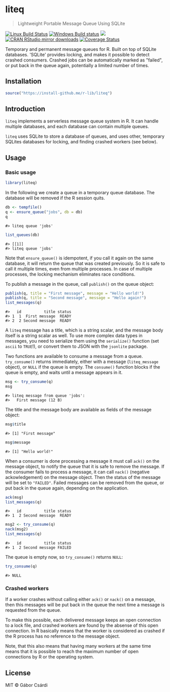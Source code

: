 


# liteq

> Lightweight Portable Message Queue Using SQLite

[![Linux Build Status](https://travis-ci.org/r-lib/liteq.svg?branch=master)](https://travis-ci.org/r-lib/liteq)
[![Windows Build status](https://ci.appveyor.com/api/projects/status/github/r-lib/liteq?svg=true)](https://ci.appveyor.com/project/gaborcsardi/liteq)
[![](http://www.r-pkg.org/badges/version/liteq)](http://www.r-pkg.org/pkg/liteq)
[![CRAN RStudio mirror downloads](http://cranlogs.r-pkg.org/badges/liteq)](http://www.r-pkg.org/pkg/liteq)
[![Coverage Status](https://img.shields.io/codecov/c/github/r-lib/liteq/master.svg)](https://codecov.io/github/r-lib/liteq?branch=master)

Temporary and permanent message queues for R. Built on top of SQLite
databases. 'SQLite' provides locking, and makes it possible to detect
crashed consumers. Crashed jobs can be automatically marked as "failed",
or put back in the queue again, potentially a limited number of times.

## Installation

```r
source("https://install-github.me/r-lib/liteq")
```

## Introduction

`liteq` implements a serverless message queue system in R.
It can handle multiple databases, and each database can contain
multiple queues.

`liteq` uses SQLite to store a database of queues, and uses other,
temporary SQLites databases for locking, and finding crashed workers
(see below).

## Usage

### Basic usage


```r
library(liteq)
```

In the following we create a queue in a temporary queue database.
The database will be removed if the R session quits.


```r
db <- tempfile()
q <- ensure_queue("jobs", db = db)
q
```

```
#> liteq queue 'jobs'
```

```r
list_queues(db)
```

```
#> [[1]]
#> liteq queue 'jobs'
```

Note that `ensure_queue()` is idempotent, if you call it again on the same
database, it will return the queue that was created previously. So it is
safe to call it multiple times, even from multiple processes. In case of
multiple processes, the locking mechanism eliminates race conditions.

To publish a message in the queue, call `publish()` on the queue object:


```r
publish(q, title = "First message", message = "Hello world!")
publish(q, title = "Second message", message = "Hello again!")
list_messages(q)
```

```
#>   id          title status
#> 1  1  First message  READY
#> 2  2 Second message  READY
```

A `liteq` message has a title, which is a string scalar, and the message
body itself is a string scalar as well. To use more complex data types in
messages, you need to serialize them using the `serialize()` function (set
`ascii` to `TRUE`!), or convert them to JSON with the `jsonlite` package.

Two functions are available to consume a message from a queue.
`try_consume()` returns immediately, either with a message (`liteq_message`
object), or `NULL` if the queue is empty. The `consume()` function blocks
if the queue is empty, and waits until a message appears in it.


```r
msg <- try_consume(q)
msg
```

```
#> liteq message from queue 'jobs':
#>   First message (12 B)
```

The title and the message body are available as fields of the message
object:


```r
msg$title
```

```
#> [1] "First message"
```

```r
msg$message
```

```
#> [1] "Hello world!"
```

When a consumer is done processing a message it must call `ack()` on the
message object, to notify the queue that it is safe to remove the message.
If the consumer fails to process a message, it can call `nack()` (negative
ackowledgement) on the message object. Then the status of the message will
be set to `"FAILED"`. Failed messages can be removed from the queue, or
put back in the queue again, depending on the application.


```r
ack(msg)
list_messages(q)
```

```
#>   id          title status
#> 1  2 Second message  READY
```

```r
msg2 <- try_consume(q)
nack(msg2)
list_messages(q)
```

```
#>   id          title status
#> 1  2 Second message FAILED
```

The queue is empty now, so `try_consume()` returns `NULL`:


```r
try_consume(q)
```

```
#> NULL
```

### Crashed workers

If a worker crashes without calling either `ack()` or `nack()` on a message,
then this messages will be put back in the queue the next time a message is
requested from the queue.

To make this possible, each delivered message keeps an open connection to
a lock file, and crashed workers are found by the absense of this open
connection. In R basically means that the worker is considered as crashed
if the R process has no reference to the message object.

Note, that this also means that having many workers at the same time means
that it is possible to reach the maximum number of open connections by
R or the operating system.

## License

MIT © Gábor Csárdi
